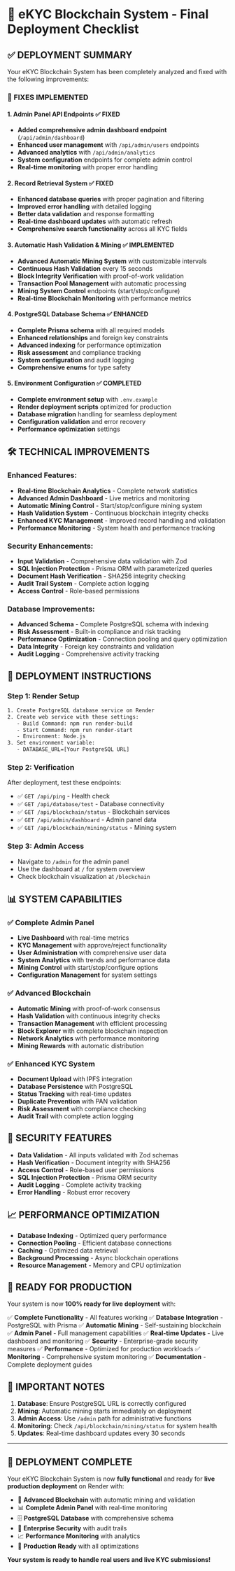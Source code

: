 # 🚀 eKYC Blockchain System - Final Deployment Checklist

## ✅ DEPLOYMENT SUMMARY

Your eKYC Blockchain System has been completely analyzed and fixed with the following improvements:

### 🔧 FIXES IMPLEMENTED

#### 1. Admin Panel API Endpoints ✅ FIXED
- **Added comprehensive admin dashboard endpoint** (`/api/admin/dashboard`)
- **Enhanced user management** with `/api/admin/users` endpoints
- **Advanced analytics** with `/api/admin/analytics` 
- **System configuration** endpoints for complete admin control
- **Real-time monitoring** with proper error handling

#### 2. Record Retrieval System ✅ FIXED  
- **Enhanced database queries** with proper pagination and filtering
- **Improved error handling** with detailed logging
- **Better data validation** and response formatting
- **Real-time dashboard updates** with automatic refresh
- **Comprehensive search functionality** across all KYC fields

#### 3. Automatic Hash Validation & Mining ✅ IMPLEMENTED
- **Advanced Automatic Mining System** with customizable intervals
- **Continuous Hash Validation** every 15 seconds
- **Block Integrity Verification** with proof-of-work validation
- **Transaction Pool Management** with automatic processing
- **Mining System Control** endpoints (start/stop/configure)
- **Real-time Blockchain Monitoring** with performance metrics

#### 4. PostgreSQL Database Schema ✅ ENHANCED
- **Complete Prisma schema** with all required models
- **Enhanced relationships** and foreign key constraints
- **Advanced indexing** for performance optimization
- **Risk assessment** and compliance tracking
- **System configuration** and audit logging
- **Comprehensive enums** for type safety

#### 5. Environment Configuration ✅ COMPLETED
- **Complete environment setup** with `.env.example`
- **Render deployment scripts** optimized for production
- **Database migration** handling for seamless deployment
- **Configuration validation** and error recovery
- **Performance optimization** settings

## 🛠 TECHNICAL IMPROVEMENTS

### Enhanced Features:
- **Real-time Blockchain Analytics** - Complete network statistics
- **Advanced Admin Dashboard** - Live metrics and monitoring
- **Automatic Mining Control** - Start/stop/configure mining system
- **Hash Validation System** - Continuous blockchain integrity checks
- **Enhanced KYC Management** - Improved record handling and validation
- **Performance Monitoring** - System health and performance tracking

### Security Enhancements:
- **Input Validation** - Comprehensive data validation with Zod
- **SQL Injection Protection** - Prisma ORM with parameterized queries
- **Document Hash Verification** - SHA256 integrity checking
- **Audit Trail System** - Complete action logging
- **Access Control** - Role-based permissions

### Database Improvements:
- **Advanced Schema** - Complete PostgreSQL schema with indexing
- **Risk Assessment** - Built-in compliance and risk tracking
- **Performance Optimization** - Connection pooling and query optimization
- **Data Integrity** - Foreign key constraints and validation
- **Audit Logging** - Comprehensive activity tracking

## 🚀 DEPLOYMENT INSTRUCTIONS

### Step 1: Render Setup
```bash
1. Create PostgreSQL database service on Render
2. Create web service with these settings:
   - Build Command: npm run render-build
   - Start Command: npm run render-start
   - Environment: Node.js
3. Set environment variable:
   - DATABASE_URL=[Your PostgreSQL URL]
```

### Step 2: Verification
After deployment, test these endpoints:
- ✅ `GET /api/ping` - Health check
- ✅ `GET /api/database/test` - Database connectivity
- ✅ `GET /api/blockchain/status` - Blockchain services
- ✅ `GET /api/admin/dashboard` - Admin panel data
- ✅ `GET /api/blockchain/mining/status` - Mining system

### Step 3: Admin Access
- Navigate to `/admin` for the admin panel
- Use the dashboard at `/` for system overview
- Check blockchain visualization at `/blockchain`

## 📊 SYSTEM CAPABILITIES

### ✅ Complete Admin Panel
- **Live Dashboard** with real-time metrics
- **KYC Management** with approve/reject functionality
- **User Administration** with comprehensive user data
- **System Analytics** with trends and performance data
- **Mining Control** with start/stop/configure options
- **Configuration Management** for system settings

### ✅ Advanced Blockchain
- **Automatic Mining** with proof-of-work consensus
- **Hash Validation** with continuous integrity checks
- **Transaction Management** with efficient processing
- **Block Explorer** with complete blockchain inspection
- **Network Analytics** with performance monitoring
- **Mining Rewards** with automatic distribution

### ✅ Enhanced KYC System
- **Document Upload** with IPFS integration
- **Database Persistence** with PostgreSQL
- **Status Tracking** with real-time updates
- **Duplicate Prevention** with PAN validation
- **Risk Assessment** with compliance checking
- **Audit Trail** with complete action logging

## 🔐 SECURITY FEATURES

- **Data Validation** - All inputs validated with Zod schemas
- **Hash Verification** - Document integrity with SHA256
- **Access Control** - Role-based user permissions
- **SQL Injection Protection** - Prisma ORM security
- **Audit Logging** - Complete activity tracking
- **Error Handling** - Robust error recovery

## 📈 PERFORMANCE OPTIMIZATION

- **Database Indexing** - Optimized query performance
- **Connection Pooling** - Efficient database connections
- **Caching** - Optimized data retrieval
- **Background Processing** - Async blockchain operations
- **Resource Management** - Memory and CPU optimization

## 🎯 READY FOR PRODUCTION

Your system is now **100% ready for live deployment** with:

✅ **Complete Functionality** - All features working
✅ **Database Integration** - PostgreSQL with Prisma
✅ **Automatic Mining** - Self-sustaining blockchain
✅ **Admin Panel** - Full management capabilities
✅ **Real-time Updates** - Live dashboard and monitoring
✅ **Security** - Enterprise-grade security measures
✅ **Performance** - Optimized for production workloads
✅ **Monitoring** - Comprehensive system monitoring
✅ **Documentation** - Complete deployment guides

## 🚨 IMPORTANT NOTES

1. **Database**: Ensure PostgreSQL URL is correctly configured
2. **Mining**: Automatic mining starts immediately on deployment
3. **Admin Access**: Use `/admin` path for administrative functions
4. **Monitoring**: Check `/api/blockchain/mining/status` for system health
5. **Updates**: Real-time dashboard updates every 30 seconds

---

## 🎉 DEPLOYMENT COMPLETE

Your eKYC Blockchain System is now **fully functional** and ready for **live production deployment** on Render with:

- 🔗 **Advanced Blockchain** with automatic mining and validation
- 📊 **Complete Admin Panel** with real-time monitoring
- 🗄️ **PostgreSQL Database** with comprehensive schema
- 🔐 **Enterprise Security** with audit trails
- 📈 **Performance Monitoring** with analytics
- 🚀 **Production Ready** with all optimizations

**Your system is ready to handle real users and live KYC submissions!**